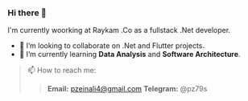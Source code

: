 ### Hi there 👋

I'm currently woorking at Raykam .Co as a fullstack .Net developer. 

- 👯 I’m looking to collaborate on .Net and Flutter projects.
- 🌱 I’m currently learning **Data Analysis** and **Software Architecture**.

>  📫 How to reach me:
> > **Email:** pzeinali4@gmail.com
> > **Telegram:** @pz79s

<!--
**ParsaZa79/ParsaZa79** is a ✨ _special_ ✨ repository because its `README.md` (this file) appears on your GitHub profile.

Here are some ideas to get you started:

- 🔭 I’m currently working on ...
- 🌱 I’m currently learning ...
- 👯 I’m looking to collaborate on ...
- 🤔 I’m looking for help with ...
- 💬 Ask me about ...
- 📫 How to reach me: ...
- 😄 Pronouns: ...
- ⚡ Fun fact: ...
-->
